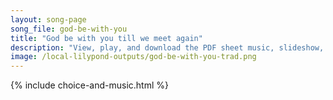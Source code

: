 ```yaml
---
layout: song-page
song_file: god-be-with-you
title: "God be with you till we meet again"
description: "View, play, and download the PDF sheet music, slideshow, and audio. Lyrics: God be with you till we meet again; loving counsels guide, uphold you, may the Shepherd's care enfold you; God be with you till we meet again.    Till... english theist 4part chords"
image: /local-lilypond-outputs/god-be-with-you-trad.png
---
```


{% include choice-and-music.html %}
